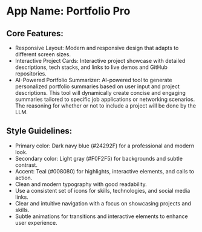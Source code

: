 # **App Name**: Portfolio Pro

## Core Features:

- Responsive Layout: Modern and responsive design that adapts to different screen sizes.
- Interactive Project Cards: Interactive project showcase with detailed descriptions, tech stacks, and links to live demos and GitHub repositories.
- AI-Powered Portfolio Summarizer: AI-powered tool to generate personalized portfolio summaries based on user input and project descriptions. This tool will dynamically create concise and engaging summaries tailored to specific job applications or networking scenarios. The reasoning for whether or not to include a project will be done by the LLM.

## Style Guidelines:

- Primary color: Dark navy blue (#24292F) for a professional and modern look.
- Secondary color: Light gray (#F0F2F5) for backgrounds and subtle contrast.
- Accent: Teal (#008080) for highlights, interactive elements, and calls to action.
- Clean and modern typography with good readability.
- Use a consistent set of icons for skills, technologies, and social media links.
- Clear and intuitive navigation with a focus on showcasing projects and skills.
- Subtle animations for transitions and interactive elements to enhance user experience.